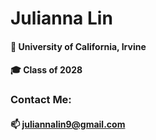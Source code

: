# Julianna Lin
####  🏫 University of California, Irvine
####  🎓 Class of 2028

### Contact Me:
#### 📫 juliannalin9@gmail.com
<!--
**juliannalin/juliannalin** is a ✨ _special_ ✨ repository because its `README.md` (this file) appears on your GitHub profile.

Here are some ideas to get you started:

- 🔭 I’m currently working on ...
- 🌱 I’m currently learning ...
- 👯 I’m looking to collaborate on ...
- 🤔 I’m looking for help with ...
- 💬 Ask me about ...
- 📫 How to reach me: ...
- 😄 Pronouns: ...
- ⚡ Fun fact: ...
-->
